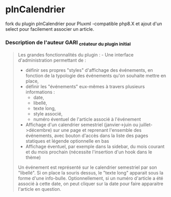 # plnCalendrier
fork du plugin plnCalendrier pour Pluxml -compatible php8.X et ajout d'un select pour facilement associer un article.

<h3>Description de l'auteur GARI <sub>créateur du plugin initial</sub></h3>
<blockquote>
Les grandes fonctionnalités du plugin :
 - Une interface d'administration permettant de :

  - définir ses propres "styles" d'affichage des événements, en fonction de la typologie des événements 
    qu'on souhaite mettre en place,
  - définir les "événements" eux-mêmes à travers plusieurs informations : 
      * date, 
      * libellé, 
      * texte long, 
      * style associé, 
      * numéro éventuel de l'article associé à l'événement
 - Affichage d'un calendrier semestriel (janvier->juin ou juillet->décembre) sur une page et reprenant l'ensemble des événements, avec bouton d'accès dans la liste des pages statiques et légende optionnelle en bas
 - Affichage éventuel, par exemple dans la sidebar, du mois courant et du mois prochain (nécessite l'insertion d'un hook dans le thème)

Un événement est représenté sur le calendrier semestriel par son "libellé". Si on place la souris dessus, le "texte long" apparait sous la forme d'une info-bulle.
Optionnellement, si un numéro d'article a été associé à cette date, on peut cliquer sur la date pour faire apparaitre l'article en question.

</blockquote>
